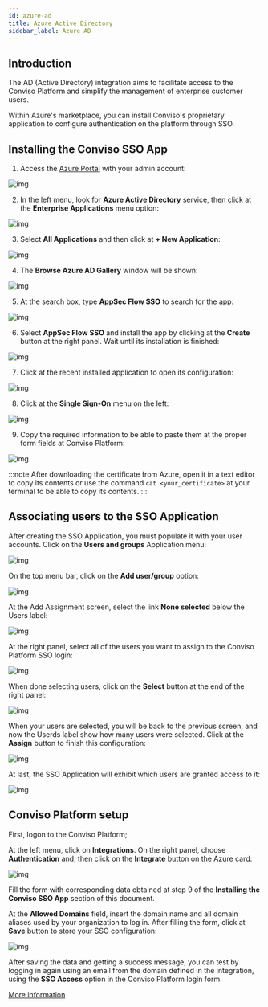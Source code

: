 ```yaml
---
id: azure-ad
title: Azure Active Directory
sidebar_label: Azure AD
---
```


## Introduction

The AD (Active Directory) integration aims to facilitate access to the Conviso Platform and simplify the management of enterprise customer users.

Within Azure's marketplace, you can install Conviso's proprietary application to configure authentication on the platform through SSO.

## Installing the Conviso SSO App

1. Access the [Azure Portal](https://portal.azure.com/) with your admin account:

<div style={{textAlign: 'center'}}>

![img](../../static/img/azure-ad-img1.png)

</div>

2. In the left menu, look for **Azure Active Directory** service, then click at the **Enterprise Applications** menu option:

<div style={{textAlign: 'center'}}>

![img](../../static/img/azure-ad-img2.png)

</div>

3. Select **All Applications** and then click at **+ New Application**:

<div style={{textAlign: 'center'}}>

![img](../../static/img/azure-ad-img3.png)

</div>

4. The **Browse Azure AD Gallery** window will be shown: 

<div style={{textAlign: 'center'}}>

![img](../../static/img/azure-ad-img4.png)

</div>

5. At the search box, type **AppSec Flow SSO** to search for the app:

<div style={{textAlign: 'center'}}>

![img](../../static/img/azure-ad-img5.png)

</div>

6. Select **AppSec Flow SSO** and install the app by clicking at the **Create** button at the right panel. Wait until its installation is finished:

<div style={{textAlign: 'center'}}>

![img](../../static/img/azure-ad-img6.png)

</div>

7. Click at the recent installed application to open its configuration: 

<div style={{textAlign: 'center'}}>

![img](../../static/img/azure-ad-img7.png)

</div>

8. Click at the **Single Sign-On** menu on the left:

<div style={{textAlign: 'center'}}>

![img](../../static/img/azure-ad-img8.png)

</div>

9. Copy the required information to be able to paste them at the proper form fields at Conviso Platform:

<div style={{textAlign: 'center'}}>

![img](../../static/img/azure-ad-img9.png)

</div>

:::note
After downloading the certificate from Azure, open it in a text editor to copy its contents or use the command ```cat <your_certificate>``` at your terminal to be able to copy its contents.
:::

## Associating users to the SSO Application

After creating the SSO Application, you must populate it with your user accounts. Click on the **Users and groups** Application menu: 

<div style={{textAlign: 'center'}}>

![img](../../static/img/azure-ad-img9a.png)

</div>

On the top menu bar, click on the **Add user/group** option:

<div style={{textAlign: 'center'}}>

![img](../../static/img/azure-ad-img9b.png)

</div>

At the Add Assignment screen, select the link **None selected** below the Users label:

<div style={{textAlign: 'center'}}>

![img](../../static/img/azure-ad-img9c.png)

</div>

At the right panel, select all of the users you want to assign to the Conviso Platform SSO login:

<div style={{textAlign: 'center'}}>

![img](../../static/img/azure-ad-img9d.png)

</div>

When done selecting users, click on the **Select** button at the end of the right panel:

<div style={{textAlign: 'center'}}>

![img](../../static/img/azure-ad-img9e.png)

</div>

When your users are selected, you will be back to the previous screen, and now the Userds label show how many users were selected. Click at the **Assign** button to finish this configuration: 

<div style={{textAlign: 'center'}}>

![img](../../static/img/azure-ad-img9f.png)

</div>

At last, the SSO Application will exhibit which users are granted access to it:

<div style={{textAlign: 'center'}}>

![img](../../static/img/azure-ad-img9g.png)

</div>

## Conviso Platform setup

First, logon to the Conviso Platform;

At the left menu, click on **Integrations**. On the right panel, choose **Authentication** and, then click on the **Integrate** button on the Azure card:

<div style={{textAlign: 'center'}}>

![img](../../static/img/azure-ad-img9h.png)

</div>

Fill the form with corresponding data obtained at step 9 of the **Installing the Conviso SSO App** section of this document.

 At the **Allowed Domains** field, insert the domain name and all domain aliases used by your organization to log in. After filling the form, click at **Save** button to store your SSO configuration:

<div style={{textAlign: 'center'}}>

![img](../../static/img/azure-ad-img10.png)

</div>

After saving the data and getting a success message, you can test by logging in again using an email from the domain defined in the integration, using the **SSO Access** option in the Conviso Platform login form.

[More information](https://docs.microsoft.com/en-us/azure/active-directory/saas-apps/appsec-flow-sso-tutorial)